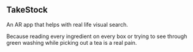 ## TakeStock 

An AR app that helps with real life visual search. 

Because reading every ingredient on every box or trying to see through green washing while picking out a tea is a real pain.


